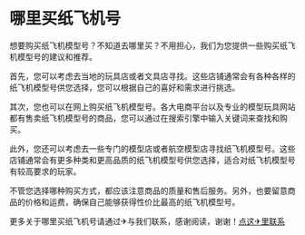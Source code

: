 # 哪里买纸飞机号

想要购买纸飞机模型号？不知道去哪里买？不用担心，我们为您提供一些购买纸飞机模型号的建议和推荐。

首先，您可以考虑去当地的玩具店或者文具店寻找。这些店铺通常会有各种各样的纸飞机模型号供您选择，您可以根据自己的喜好和需求进行挑选。

其次，您也可以在网上购买纸飞机模型号。各大电商平台以及专业的模型玩具网站都有售卖纸飞机模型号的商品，您可以通过在搜索引擎中输入关键词来查找和购买。

此外，您还可以考虑去一些专门的模型店或者航空模型店寻找纸飞机模型号。这些店铺通常会有更多种类和更高品质的纸飞机模型号供您选择，适合对纸飞机模型号有较高要求的玩家。

不管您选择哪种购买方式，都应该注意商品的质量和售后服务。另外，也要留意商品的价格和运费，确保自己能够获得性价比最高的纸飞机模型号。

更多关于哪里买纸飞机号请通过✈与我们联系，感谢阅读，谢谢！[点这✈里联系](https://ww.k02.cc)